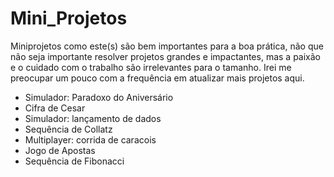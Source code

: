 # Mini_Projetos
Miniprojetos como este(s) são bem importantes para a boa prática, não que não seja importante resolver projetos grandes e impactantes, mas a paixão e o cuidado com o trabalho são irrelevantes para o tamanho. Irei me preocupar um pouco com a frequência em atualizar mais projetos aqui.

- Simulador: Paradoxo do Aniversário
- Cifra de Cesar
- Simulador: lançamento de dados
- Sequência de Collatz
- Multiplayer: corrida de caracois
- Jogo de Apostas
- Sequência de Fibonacci
